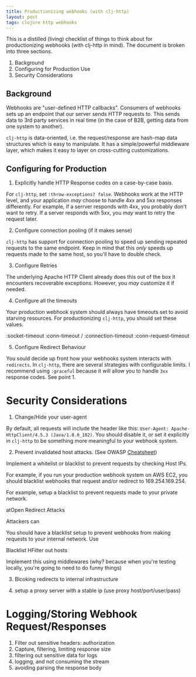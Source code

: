 ```yaml
---
title: Productionizing webhooks (with clj-http)
layout: post
tags: clojure http webhooks
---
```


This is a distilled (living) checklist of things to think about for
productionizing webhooks (with clj-http in mind). The document is broken into
three sections.

1. Background
2. Configuring for Production Use
3. Security Considerations

## Background

Webhooks are "user-defined HTTP callbacks". Consumers of webhooks sets up an
endpoint that our server sends HTTP requests to. This sends data to 3rd party
services in real time (in the case of B2B, getting data from one system to
another).

`clj-http` is data-oriented, i.e. the request/response are hash-map data
structures which is easy to manipulate. It has a simple/powerful middleware
layer, which makes it easy to layer on cross-cutting customizations.

## Configuring for Production

1. Explicitly handle HTTP Response codes on a case-by-case basis.

For `clj-http`, set `:throw-exceptions? false`. Webhooks work at the HTTP level,
and your application *may* choose to handle 4xx and 5xx responses differently.
For example, if a serrver responds with 4xx, you probably don't want to retry.
If a server responds with 5xx, you *may* want to retry the request later.

2. Configure connection pooling (if it makes sense)

`clj-http` has support for connection pooling to speed up sending repeated
requests to the same endpoint. Keep in mind that this *only* speeds up requests
made to the same host, so you'll have to double check.

3. Configure Retries

The underlying Apache HTTP Client already does this out of the box it encounters
recoverable exceptions. However, you *may* customize it if needed.

4. Configure all the timeouts

Your production webhook system should always have timeouts set to avoid starving
resources. For productionizing `clj-http`, you should set these values.

  :socket-timeout
  :conn-timeout / :connection-timeout
  :conn-request-timeout

5. Configure Redirect Behaviour

You sould decide up front how your webhooks system interacts with `redirects`.
In `clj-http`, there are several strategies with configurable limits. I
recommend using `:graceful` because it will allow you to handle `3xx` response
codes. See point 1.

# Security Considerations

1. Change/Hide your user-agent

By default, all requests will include the header like this: `User-Agent:
Apache-HttpClient/4.5.3 (Java/1.8.0_102)`. You should disable it, or set it
explicitly in `clj-http` to be something more meaningful to your webhook system.

2. Prevent invalidated host attacks. (See OWASP [Cheatsheet](https://cheatsheetseries.owasp.org/cheatsheets/Unvalidated_Redirects_and_Forwards_Cheat_Sheet.html))

Implement a whitelist or blacklist to prevent requests by checking Host IPs. 

For example, if you run your production webhook system on AWS EC2, you should
blacklist webhooks that request and/or redirect to 169.254.169.254.



For example, setup a blacklist to prevent requests made to your private
network.

atOpen Redirect Attacks

Attackers can 

You should have a blacklist setup to prevent webhooks from making requests to
your internal network. Use 

Blacklist HFilter out hosts

Implement this using middlewares (why? because when you're testing locally, you're going to need to do funny things)

3. Blcoking redirects to internal infrastructure

4. setup a proxy server with a stable ip (use proxy host/port/user/pass)

# Logging/Storing Webhook Request/Responses

1. Filter out sensitive headers: authorization
2. Capture, filtering, limiting response size
3. filtering out sensitive data for logs
4. logging, and not consuming the stream
5. avoiding parsing the response body

